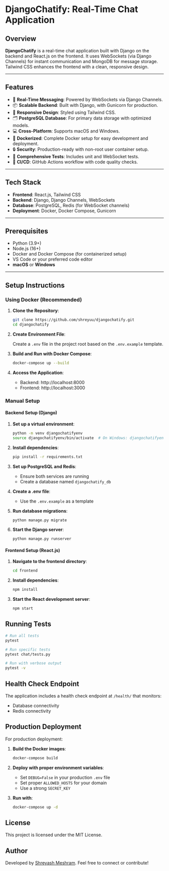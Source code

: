 # DjangoChatify: Real-Time Chat Application

## Overview

**DjangoChatify** is a real-time chat application built with Django on the backend and React.js on the frontend. It uses WebSockets (via Django Channels) for instant communication and MongoDB for message storage. Tailwind CSS enhances the frontend with a clean, responsive design.

---

## Features

- 🔄 **Real-Time Messaging**: Powered by WebSockets via Django Channels.
- 📦 **Scalable Backend**: Built with Django, with Gunicorn for production.
- 💅 **Responsive Design**: Styled using Tailwind CSS.
- 🗂️ **PostgreSQL Database**: For primary data storage with optimized models.
- 💻 **Cross-Platform**: Supports macOS and Windows.
- 🐳 **Dockerized**: Complete Docker setup for easy development and deployment.
- 🔒 **Security**: Production-ready with non-root user container setup.
- 🧪 **Comprehensive Tests**: Includes unit and WebSocket tests.
- 🚀 **CI/CD**: GitHub Actions workflow with code quality checks.

---

## Tech Stack

- **Frontend**: React.js, Tailwind CSS
- **Backend**: Django, Django Channels, WebSockets
- **Database**: PostgreSQL, Redis (for WebSocket channels)
- **Deployment**: Docker, Docker Compose, Gunicorn

---

## Prerequisites

- Python (3.9+)
- Node.js (16+)
- Docker and Docker Compose (for containerized setup)
- VS Code or your preferred code editor
- **macOS** or **Windows**

---

## Setup Instructions

### Using Docker (Recommended)

1. **Clone the Repository**:

   ```bash
   git clone https://github.com/shreyuu/djangochatify.git
   cd djangochatify
   ```

2. **Create Environment File**:

   Create a `.env` file in the project root based on the `.env.example` template.

3. **Build and Run with Docker Compose**:

   ```bash
   docker-compose up --build
   ```

4. **Access the Application**:
   - Backend: http://localhost:8000
   - Frontend: http://localhost:3000

### Manual Setup

#### Backend Setup (Django)

1. **Set up a virtual environment**:

   ```bash
   python -m venv djangochatifyenv
   source djangochatifyenv/bin/activate  # On Windows: djangochatifyenv\Scripts\activate
   ```

2. **Install dependencies**:

   ```bash
   pip install -r requirements.txt
   ```

3. **Set up PostgreSQL and Redis**:

   - Ensure both services are running
   - Create a database named `djangochatify_db`

4. **Create a .env file**:

   - Use the `.env.example` as a template

5. **Run database migrations**:

   ```bash
   python manage.py migrate
   ```

6. **Start the Django server**:

   ```bash
   python manage.py runserver
   ```

#### Frontend Setup (React.js)

1. **Navigate to the frontend directory**:

   ```bash
   cd frontend
   ```

2. **Install dependencies**:

   ```bash
   npm install
   ```

3. **Start the React development server**:

   ```bash
   npm start
   ```

## Running Tests

```bash
# Run all tests
pytest

# Run specific tests
pytest chat/tests.py

# Run with verbose output
pytest -v
```

## Health Check Endpoint

The application includes a health check endpoint at `/health/` that monitors:

- Database connectivity
- Redis connectivity

## Production Deployment

For production deployment:

1. **Build the Docker images**:

   ```bash
   docker-compose build
   ```

2. **Deploy with proper environment variables**:

   - Set `DEBUG=False` in your production `.env` file
   - Set proper `ALLOWED_HOSTS` for your domain
   - Use a strong `SECRET_KEY`

3. **Run with**:
   ```bash
   docker-compose up -d
   ```

## License

This project is licensed under the MIT License.

## Author

Developed by [Shreyash Meshram](https://github.com/shreyuu). Feel free to connect or contribute!
